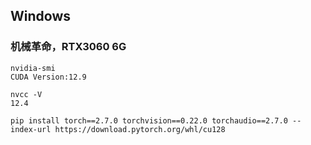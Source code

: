 ## Windows

### 机械革命，RTX3060 6G

```
nvidia-smi
CUDA Version:12.9

nvcc -V
12.4

pip install torch==2.7.0 torchvision==0.22.0 torchaudio==2.7.0 --index-url https://download.pytorch.org/whl/cu128
```
